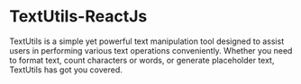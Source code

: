 # TextUtils-ReactJs
TextUtils is a simple yet powerful text manipulation tool designed to assist users in performing various text operations conveniently. Whether you need to format text, count characters or words, or generate placeholder text, TextUtils has got you covered.
